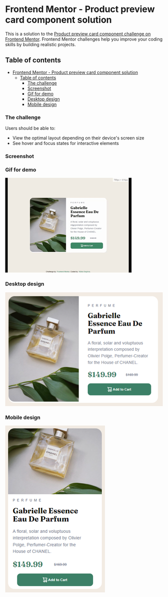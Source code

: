 # Frontend Mentor - Product preview card component solution

This is a solution to the [Product preview card component challenge on Frontend Mentor](https://www.frontendmentor.io/challenges/product-preview-card-component-GO7UmttRfa). Frontend Mentor challenges help you improve your coding skills by building realistic projects.

## Table of contents

- [Frontend Mentor - Product preview card component solution](#frontend-mentor---product-preview-card-component-solution)
  - [Table of contents](#table-of-contents)
    - [The challenge](#the-challenge)
    - [Screenshot](#screenshot)
    - [Gif for demo](#gif-for-demo)
    - [Desktop design](#desktop-design)
    - [Mobile design](#mobile-design)

### The challenge

Users should be able to:

- View the optimal layout depending on their device's screen size
- See hover and focus states for interactive elements

### Screenshot

### Gif for demo

![Gif for demo](./design/screenshots/cardcomponent.gif)

### Desktop design

![Desktop screenshot](./design/screenshots/desktop.png)

### Mobile design

![Mobile screenshot](./design/screenshots/mobile.png)